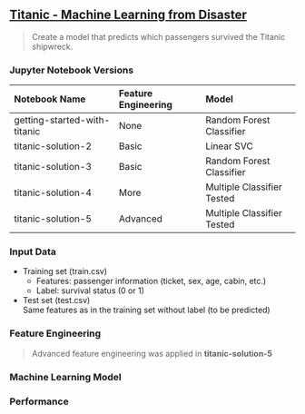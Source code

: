 ## [Titanic - Machine Learning from Disaster](https://www.kaggle.com/competitions/titanic)
> Create a model that predicts which passengers survived the Titanic shipwreck.

### Jupyter Notebook Versions
| Notebook Name | Feature Engineering | Model |
|         :---          |     :----    |     :----    |
| getting-started-with-titanic | None  | Random Forest Classifier |
| titanic-solution-2           | Basic | Linear SVC |
| titanic-solution-3           | Basic | Random Forest Classifier |
| titanic-solution-4           | More  | Multiple Classifier Tested |
| titanic-solution-5           | Advanced | Multiple Classifier Tested |

### Input Data
- Training set (train.csv)
  - Features: passenger information (ticket, sex, age, cabin, etc.)
  - Label: survival status (0 or 1)
- Test set (test.csv)\
  Same features as in the training set without label (to be predicted)

### Feature Engineering
> Advanced feature engineering was applied in **titanic-solution-5**

### Machine Learning Model

### Performance

